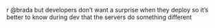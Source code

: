<!--
id: 164039968
link: http://kevinisom.info/post/164039968/r-brada-but-developers-dont-want-a-surprise-when
slug: r-brada-but-developers-dont-want-a-surprise-when
date: Sun Aug 16 2009 19:37:51 GMT+1200 (NZST)
raw: {"blog_name":"kevinisom","id":164039968,"post_url":"http://kevinisom.info/post/164039968/r-brada-but-developers-dont-want-a-surprise-when","slug":"r-brada-but-developers-dont-want-a-surprise-when","type":"text","date":"2009-08-16 07:37:51 GMT","timestamp":1250408271,"state":"published","format":"html","reblog_key":"SnntqPYp","tags":[],"short_url":"http://tmblr.co/Zw68Yy9nmqW","highlighted":[],"feed_item":"http://twitter.com/kev_nz/statuses/3333376396","from_feed_id":"650289","note_count":0,"title":null,"body":"<p>r @brada but developers don&#8217;t want a surprise when they deploy so it&#8217;s better to know during dev that the servers do something different</p>"}
publish: 2009-08-016
tags: 
title: null
-->


r @brada but developers don’t want a surprise when they deploy so it’s
better to know during dev that the servers do something different


